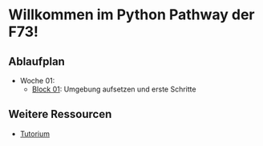 # Willkommen im Python Pathway der F73!

## Ablaufplan
* Woche 01: 
    * [Block 01](Vorlesung/Block01/README.md): Umgebung aufsetzen und erste Schritte

## Weitere  Ressourcen
* [Tutorium](Tutorium/README.md)

<!-- B01 [75S]
1 2 3 4 5 7 8 9 10 11 [S65]  57 67 68 70 71 [+10S]   
Intro, Installation der Software + REPL 
Python #1  -->
<!-- B02 [75S]
6 12 (nur Listen), 13 14 15 16 17 31 
38 39 41 79  
VCS: GIT und Bitbucket 
Python #2 
-->
<!-- B03 [20S]
18 21   Python #3 
GIT
-->
<!-- B04 [70S]  List,Tuple
12 19 20 21 22 24 36 40   Python #4 
Markdown 
 -->


<!-- Python PPT
Grundlagen
Funktionen
(Laufzeitmodell)
Datenverarbeitung
Module
OOP
 -->
